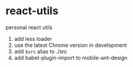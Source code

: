 # react-utils
personal react utils
1. add less loader
2. use the latest Chrome version in development
3. add `$src` alias to ./src
4. add babel-plugin-import to mobile-ant-design
